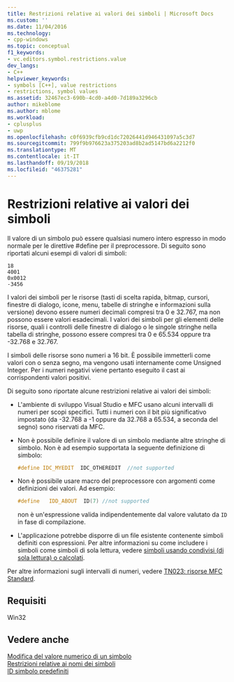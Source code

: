 ```yaml
---
title: Restrizioni relative ai valori dei simboli | Microsoft Docs
ms.custom: ''
ms.date: 11/04/2016
ms.technology:
- cpp-windows
ms.topic: conceptual
f1_keywords:
- vc.editors.symbol.restrictions.value
dev_langs:
- C++
helpviewer_keywords:
- symbols [C++], value restrictions
- restrictions, symbol values
ms.assetid: 32467ec3-690b-4cd0-a4d0-7d189a3296cb
author: mikeblome
ms.author: mblome
ms.workload:
- cplusplus
- uwp
ms.openlocfilehash: c0f6939cfb9cd1dc72026441d946431097a5c3d7
ms.sourcegitcommit: 799f9b976623a375203ad8b2ad5147bd6a2212f0
ms.translationtype: MT
ms.contentlocale: it-IT
ms.lasthandoff: 09/19/2018
ms.locfileid: "46375281"
---
```

# <a name="symbol-value-restrictions"></a>Restrizioni relative ai valori dei simboli

Il valore di un simbolo può essere qualsiasi numero intero espresso in modo normale per le direttive #define per il preprocessore. Di seguito sono riportati alcuni esempi di valori di simboli:

```
18
4001
0x0012
-3456
```

I valori dei simboli per le risorse (tasti di scelta rapida, bitmap, cursori, finestre di dialogo, icone, menu, tabelle di stringhe e informazioni sulla versione) devono essere numeri decimali compresi tra 0 e 32.767, ma non possono essere valori esadecimali. I valori dei simboli per gli elementi delle risorse, quali i controlli delle finestre di dialogo o le singole stringhe nella tabella di stringhe, possono essere compresi tra 0 e 65.534 oppure tra -32.768 e 32.767.

I simboli delle risorse sono numeri a 16 bit. È possibile immetterli come valori con o senza segno, ma vengono usati internamente come Unsigned Integer. Per i numeri negativi viene pertanto eseguito il cast ai corrispondenti valori positivi.

Di seguito sono riportate alcune restrizioni relative ai valori dei simboli:

- L'ambiente di sviluppo Visual Studio e MFC usano alcuni intervalli di numeri per scopi specifici. Tutti i numeri con il bit più significativo impostato (da -32.768 a -1 oppure da 32.768 a 65.534, a seconda del segno) sono riservati da MFC.

- Non è possibile definire il valore di un simbolo mediante altre stringhe di simbolo. Non è ad esempio supportata la seguente definizione di simbolo:

    ```cpp
    #define IDC_MYEDIT  IDC_OTHEREDIT  //not supported
    ```

- Non è possibile usare macro del preprocessore con argomenti come definizioni dei valori. Ad esempio:

    ```cpp
    #define   IDD_ABOUT  ID(7) //not supported
    ```

   non è un'espressione valida indipendentemente dal valore valutato da `ID` in fase di compilazione.

- L'applicazione potrebbe disporre di un file esistente contenente simboli definiti con espressioni. Per altre informazioni su come includere i simboli come simboli di sola lettura, vedere [simboli usando condivisi (di sola lettura) o calcolati](../windows/including-shared-read-only-or-calculated-symbols.md).

Per altre informazioni sugli intervalli di numeri, vedere [TN023: risorse MFC Standard](../mfc/tn023-standard-mfc-resources.md).

## <a name="requirements"></a>Requisiti

Win32

## <a name="see-also"></a>Vedere anche

[Modifica del valore numerico di un simbolo](../windows/changing-a-symbol-s-numeric-value.md)<br/>
[Restrizioni relative ai nomi dei simboli](../windows/symbol-name-restrictions.md)<br/>
[ID simbolo predefiniti](../windows/predefined-symbol-ids.md)